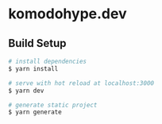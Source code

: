 # komodohype.dev

## Build Setup

```bash
# install dependencies
$ yarn install

# serve with hot reload at localhost:3000
$ yarn dev

# generate static project
$ yarn generate
```
